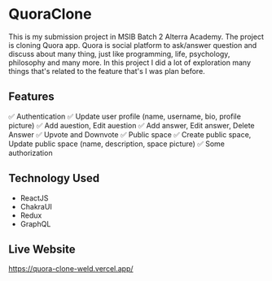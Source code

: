 # QuoraClone

This is my submission project in MSIB Batch 2 Alterra Academy. The project is cloning Quora app. Quora is social platform to ask/answer question and discuss about many thing, just like programming, life, psychology, philosophy and many more. In this project I did a lot of exploration many things that's related to the feature that's I was plan before.

## Features

:white_check_mark: Authentication
:white_check_mark: Update user profile (name, username, bio, profile picture)
:white_check_mark: Add auestion, Edit auestion
:white_check_mark: Add answer, Edit answer, Delete Answer
:white_check_mark: Upvote and Downvote
:white_check_mark: Public space
:white_check_mark: Create public space, Update public space (name, description, space picture)
:white_check_mark: Some authorization

## Technology Used 
- ReactJS
- ChakraUI
- Redux
- GraphQL

## Live Website

https://quora-clone-weld.vercel.app/